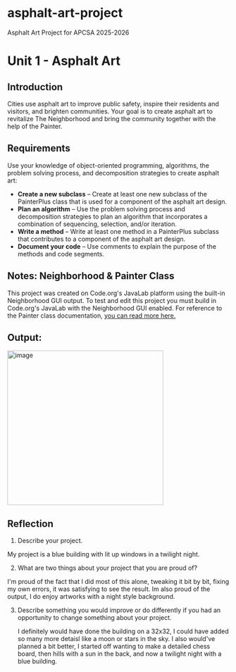 # asphalt-art-project
Asphalt Art Project for APCSA 2025-2026

# Unit 1 - Asphalt Art

## Introduction

Cities use asphalt art to improve public safety, inspire their residents and visitors, and brighten communities. Your goal is to create asphalt art to revitalize The Neighborhood and bring the community together with the help of the Painter.

## Requirements

Use your knowledge of object-oriented programming, algorithms, the problem solving process, and decomposition strategies to create asphalt art:
- **Create a new subclass** – Create at least one new subclass of the PainterPlus class that is used for a component of the asphalt art design.
- **Plan an algorithm** – Use the problem solving process and decomposition strategies to plan an algorithm that incorporates a combination of sequencing, selection, and/or iteration.
- **Write a method** – Write at least one method in a PainterPlus subclass that contributes to a component of the asphalt art design.
- **Document your code** – Use comments to explain the purpose of the methods and code segments.

## Notes: Neighborhood & Painter Class

This project was created on Code.org's JavaLab platform using the built-in Neighborhood GUI output. To test and edit this project you must build in Code.org's JavaLab with the Neighborhood GUI enabled. For reference to the Painter class documentation, [you can read more here.](https://studio.code.org/docs/ide/javalab/classes/Painter)

## Output:

<img width="354" height="351" alt="image" src="https://github.com/user-attachments/assets/b0f49907-4c6e-4479-a5c8-c0adde900949" />


## Reflection

1. Describe your project.

  My project is a blue building with lit up windows in a twilight night.

2. What are two things about your project that you are proud of?

  I'm proud of the fact that I did most of this alone, tweaking it bit by bit, fixing my own errors, it was satisfying to see the result. Im also proud of the output, I do enjoy artworks with a night style background.

3. Describe something you would improve or do differently if you had an opportunity to change something about your project.

   I definitely would have done the building on a 32x32, I could have added so many more detaisl like a moon or stars in the sky. I also would've planned a bit better, I started off wanting to make a detailed chess board, then hills with a sun in the back, and now a twilight night with a blue building.
